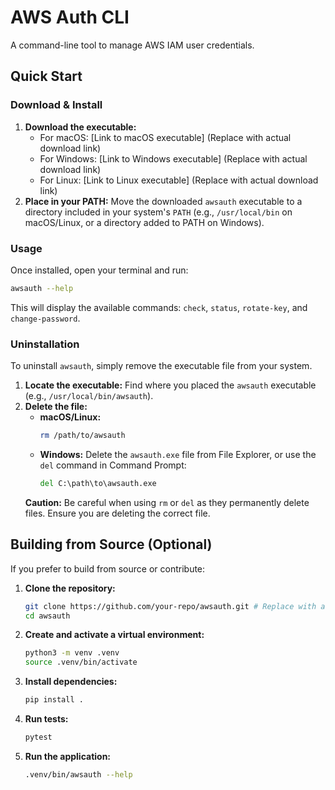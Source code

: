 # AWS Auth CLI

A command-line tool to manage AWS IAM user credentials.

## Quick Start

### Download & Install

1.  **Download the executable:**
    *   For macOS: [Link to macOS executable] (Replace with actual download link)
    *   For Windows: [Link to Windows executable] (Replace with actual download link)
    *   For Linux: [Link to Linux executable] (Replace with actual download link)
2.  **Place in your PATH:** Move the downloaded `awsauth` executable to a directory included in your system's `PATH` (e.g., `/usr/local/bin` on macOS/Linux, or a directory added to PATH on Windows).

### Usage

Once installed, open your terminal and run:

```bash
awsauth --help
```

This will display the available commands: `check`, `status`, `rotate-key`, and `change-password`.

### Uninstallation

To uninstall `awsauth`, simply remove the executable file from your system.

1.  **Locate the executable:** Find where you placed the `awsauth` executable (e.g., `/usr/local/bin/awsauth`).
2.  **Delete the file:**
    *   **macOS/Linux:**
        ```bash
        rm /path/to/awsauth
        ```
    *   **Windows:** Delete the `awsauth.exe` file from File Explorer, or use the `del` command in Command Prompt:
        ```cmd
        del C:\path\to\awsauth.exe
        ```
    **Caution:** Be careful when using `rm` or `del` as they permanently delete files. Ensure you are deleting the correct file.

## Building from Source (Optional)


If you prefer to build from source or contribute:

1.  **Clone the repository:**
    ```bash
    git clone https://github.com/your-repo/awsauth.git # Replace with actual repo URL
    cd awsauth
    ```
2.  **Create and activate a virtual environment:**
    ```bash
    python3 -m venv .venv
    source .venv/bin/activate
    ```
3.  **Install dependencies:**
    ```bash
    pip install .
    ```
4.  **Run tests:**
    ```bash
    pytest
    ```
5.  **Run the application:**
    ```bash
    .venv/bin/awsauth --help
    ```
